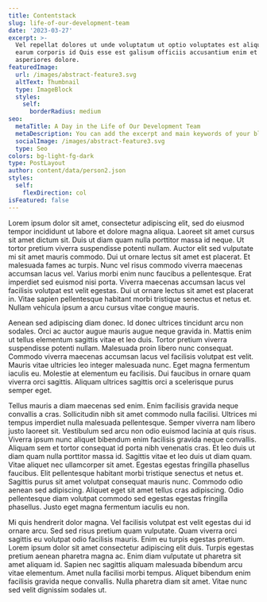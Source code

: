 ```yaml
---
title: Contentstack
slug: life-of-our-development-team
date: '2023-03-27'
excerpt: >-
  Vel repellat dolores ut unde voluptatum ut optio voluptates est aliquid. Ut
  earum corporis id Quis esse est galisum officiis accusantium enim et
  asperiores dolore.
featuredImage:
  url: /images/abstract-feature3.svg
  altText: Thumbnail
  type: ImageBlock
  styles:
    self:
      borderRadius: medium
seo:
  metaTitle: A Day in the Life of Our Development Team
  metaDescription: You can add the excerpt and main keywords of your blog post here.
  socialImage: /images/abstract-feature3.svg
  type: Seo
colors: bg-light-fg-dark
type: PostLayout
author: content/data/person2.json
styles:
  self:
    flexDirection: col
isFeatured: false
---
```


Lorem ipsum dolor sit amet, consectetur adipiscing elit, sed do eiusmod tempor incididunt ut labore et dolore magna aliqua. Laoreet sit amet cursus sit amet dictum sit. Duis ut diam quam nulla porttitor massa id neque. Ut tortor pretium viverra suspendisse potenti nullam. Auctor elit sed vulputate mi sit amet mauris commodo. Dui ut ornare lectus sit amet est placerat. Et malesuada fames ac turpis. Nunc vel risus commodo viverra maecenas accumsan lacus vel. Varius morbi enim nunc faucibus a pellentesque. Erat imperdiet sed euismod nisi porta. Viverra maecenas accumsan lacus vel facilisis volutpat est velit egestas. Dui ut ornare lectus sit amet est placerat in. Vitae sapien pellentesque habitant morbi tristique senectus et netus et. Nullam vehicula ipsum a arcu cursus vitae congue mauris.

Aenean sed adipiscing diam donec. Id donec ultrices tincidunt arcu non sodales. Orci ac auctor augue mauris augue neque gravida in. Mattis enim ut tellus elementum sagittis vitae et leo duis. Tortor pretium viverra suspendisse potenti nullam. Malesuada proin libero nunc consequat. Commodo viverra maecenas accumsan lacus vel facilisis volutpat est velit. Mauris vitae ultricies leo integer malesuada nunc. Eget magna fermentum iaculis eu. Molestie at elementum eu facilisis. Dui faucibus in ornare quam viverra orci sagittis. Aliquam ultrices sagittis orci a scelerisque purus semper eget.

Tellus mauris a diam maecenas sed enim. Enim facilisis gravida neque convallis a cras. Sollicitudin nibh sit amet commodo nulla facilisi. Ultrices mi tempus imperdiet nulla malesuada pellentesque. Semper viverra nam libero justo laoreet sit. Vestibulum sed arcu non odio euismod lacinia at quis risus. Viverra ipsum nunc aliquet bibendum enim facilisis gravida neque convallis. Aliquam sem et tortor consequat id porta nibh venenatis cras. Et leo duis ut diam quam nulla porttitor massa id. Sagittis vitae et leo duis ut diam quam. Vitae aliquet nec ullamcorper sit amet. Egestas egestas fringilla phasellus faucibus. Elit pellentesque habitant morbi tristique senectus et netus et. Sagittis purus sit amet volutpat consequat mauris nunc. Commodo odio aenean sed adipiscing. Aliquet eget sit amet tellus cras adipiscing. Odio pellentesque diam volutpat commodo sed egestas egestas fringilla phasellus. Justo eget magna fermentum iaculis eu non.

Mi quis hendrerit dolor magna. Vel facilisis volutpat est velit egestas dui id ornare arcu. Sed sed risus pretium quam vulputate. Quam viverra orci sagittis eu volutpat odio facilisis mauris. Enim eu turpis egestas pretium. Lorem ipsum dolor sit amet consectetur adipiscing elit duis. Turpis egestas pretium aenean pharetra magna ac. Enim diam vulputate ut pharetra sit amet aliquam id. Sapien nec sagittis aliquam malesuada bibendum arcu vitae elementum. Amet nulla facilisi morbi tempus. Aliquet bibendum enim facilisis gravida neque convallis. Nulla pharetra diam sit amet. Vitae nunc sed velit dignissim sodales ut.
